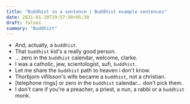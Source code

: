 ```yaml
---
title: "Buddhist in a sentence | Buddhist example sentences"
date: 2021-01-20T19:57:50+05:30
draft: falses
summary: "Buddhist"
---
```

- And, actually, a `buddhist`.
- That `buddhist` kid's a really good person.
- ... zero in the `buddhist` calendar, welcome, clarke.
- I was a catholic, jew, scientologist, sufi, `buddhist`.
- Let me share the `buddhist` path to heaven i don't know.
- Thorbjorn vifilsson's wife became a `buddhist`, not a christian.
- [telephone rings] or zero in the `buddhist` calendar... don't pick them.
- I don't care if you're a preacher, a priest, a nun, a rabbi or a `buddhist` monk.
                 
